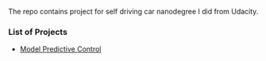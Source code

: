 The repo contains project for self driving car nanodegree I did from Udacity.

### List of Projects

* [Model Predictive Control](https://github.com/amita-kapoor/Udacity-Pro/tree/master/SelfDrivingCar/ModelPredictiveControl)
